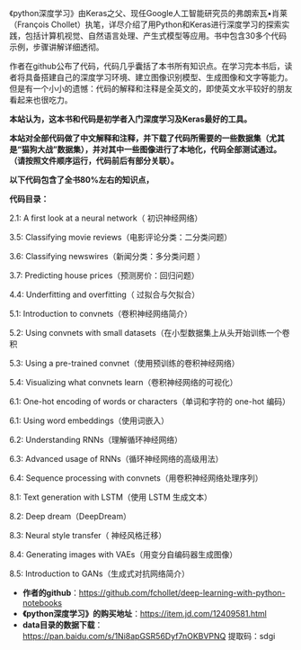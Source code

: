 《python深度学习》由Keras之父、现任Google人工智能研究员的弗朗索瓦•肖莱（François Chollet）执笔，详尽介绍了用Python和Keras进行深度学习的探索实践，包括计算机视觉、自然语言处理、产生式模型等应用。书中包含30多个代码示例，步骤讲解详细透彻。

作者在github公布了代码，代码几乎囊括了本书所有知识点。在学习完本书后，读者将具备搭建自己的深度学习环境、建立图像识别模型、生成图像和文字等能力。但是有一个小小的遗憾：代码的解释和注释是全英文的，即使英文水平较好的朋友看起来也很吃力。

**本站认为，这本书和代码是初学者入门深度学习及Keras最好的工具。**

**本站对全部代码做了中文解释和注释，并下载了代码所需要的一些数据集（尤其是“猫狗大战”数据集），并对其中一些图像进行了本地化，代码全部测试通过。（请按照文件顺序运行，代码前后有部分关联）。**

**以下代码包含了全书80%左右的知识点，**

**代码目录：**

2.1: A first look at a neural network（ 初识神经网络）

3.5: Classifying movie reviews（电影评论分类：二分类问题）

3.6: Classifying newswires（新闻分类：多分类问题 ）

3.7: Predicting house prices（预测房价：回归问题）

4.4: Underfitting and overfitting（ 过拟合与欠拟合）

5.1: Introduction to convnets（卷积神经网络简介）

5.2: Using convnets with small datasets（在小型数据集上从头开始训练一个卷积

5.3: Using a pre-trained convnet（使用预训练的卷积神经网络）

5.4: Visualizing what convnets learn（卷积神经网络的可视化）

6.1: One-hot encoding of words or characters（单词和字符的 one-hot 编码）

6.1: Using word embeddings（使用词嵌入）

6.2: Understanding RNNs（理解循环神经网络）

6.3: Advanced usage of RNNs（循环神经网络的高级用法）

6.4: Sequence processing with convnets（用卷积神经网络处理序列）

8.1: Text generation with LSTM（使用 LSTM 生成文本）

8.2: Deep dream（DeepDream）

8.3: Neural style transfer（ 神经风格迁移）

8.4: Generating images with VAEs（用变分自编码器生成图像）

8.5: Introduction to GANs（生成式对抗网络简介）


- **作者的github**：https://github.com/fchollet/deep-learning-with-python-notebooks
- **《python深度学习》的购买地址**：https://item.jd.com/12409581.html
- **data目录的数据下载**：https://pan.baidu.com/s/1Ni8apGSR56Dyf7nOKBVPNQ 提取码：sdgi